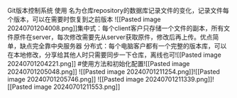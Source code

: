 Git版本控制系统 使用 名为仓库repository的数据库记录文件的变化，记录文件每个版本，可以在需要时恢复到之前版本
![[Pasted image 20240701204008.png]]集中式：每个client客户只存储一个文件的副本，所有文件原件在server，每次修改需要先从server获取原件，修改后再上传。优点简单，缺点完全靠中央服务器
分布式：每个电脑客户都有一个完整的版本库，可以在本地修改，分享给其他人时只需要同步一下仓库，离线也可![[Pasted image 20240701204221.png]]
#使用方法和初始化配置![[Pasted image 20240701205048.png]]
 ![[Pasted image 20240701211254.png]]![[Pasted image 20240701205746.png]]
 ![[Pasted image 20240701211339.png]]![[Pasted image 20240701211553.png]]
 